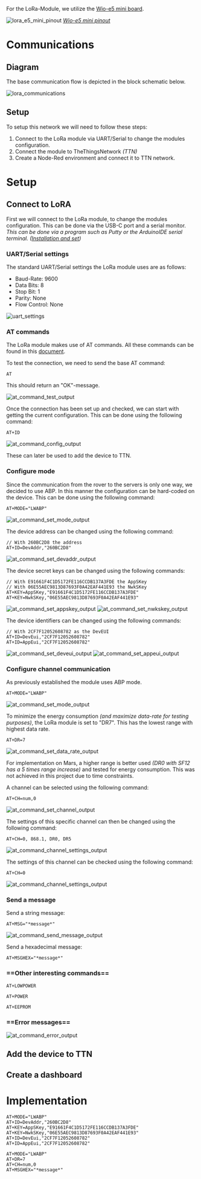 For the LoRa-Module, we utilize the [Wio-e5 mini board](https://wiki.seeedstudio.com/LoRa_E5_mini/).

![lora_e5_mini_pinout](../../Images/LoRa/module/lora_e5_mini_pinout.jpg)
*[Wio-e5 mini pinout](https://wiki.seeedstudio.com/LoRa_E5_mini/)*
# Communications
## Diagram
The base communication flow is depicted in the block schematic below.

![lora_communications](../../Images/LoRa/lora_communications.png)
## Setup
To setup this network we will need to follow these steps:
1) Connect to the LoRa module via UART/Serial to change the modules configuration.
2) Connect the module to TheThingsNetwork *(TTN)*
3) Create a Node-Red environment and connect it to TTN network.
# Setup
## Connect to LoRA
First we will connect to the LoRa module, to change the modules configuration. This can be done via the USB-C port and a serial monitor. *This can be done via a program such as Putty or the ArduinoIDE serial terminal. ([Installation and set](Setup_LoRaWAN_progams.md))*
### UART/Serial settings
The standard UART/Serial settings the LoRa module uses are as follows:
- Baud-Rate:     9600
- Data Bits:        8
- Stop Bit:          1
- Parity:             None
- Flow Control: None

![uart_settings](../../Images/LoRa/module/uart_settings.png)
### AT commands
The LoRa module makes use of AT commands. All these commands can be found in this [document](../../Datasheets/Lora_Specifications.pdf).

To test the connection, we need to send the base AT command:
``` AT Command
AT
```

This should return an "OK"-message.

![at_command_test_output](../../Images/LoRa/module/at_command_test_output.png)

Once the connection has been set up and checked, we can start with getting the current configuration. This can be done using the following command:
``` AT Command
AT+ID
```

![at_command_config_output](../../Images/LoRa/module/at_command_config_output.png)

These can later be used to add the device to TTN.
### Configure mode
Since the communication from the rover to the servers is only one way, we decided to use ABP. In this manner the configuration can be hard-coded on the device. This can be done using the following command:
``` AT Command
AT+MODE="LWABP"
```

![at_command_set_mode_output](../../Images/LoRa/module/at_command_set_mode_output.png)

The device address can be changed using the following command:
``` AT Command
// With 260BC2D8 the address
AT+ID=DevAddr,"260BC2D8"
```

![at_command_set_devaddr_output](../../Images/LoRa/module/at_command_set_devaddr_output.png)

The device secret keys can be changed using the following commands:
``` AT Command
// With E91661F4C1D5172FE116CCDB137A3FDE the AppSKey
// With 06E55AEC9813D87693F0A42EAF441E93 the NwkSKey
AT+KEY=AppSKey,"E91661F4C1D5172FE116CCDB137A3FDE"
AT+KEY=NwkSKey,"06E55AEC9813D87693F0A42EAF441E93"
```

![at_command_set_appskey_output](../../Images/LoRa/module/at_command_set_appskey_output.png)
![at_command_set_nwkskey_output](../../Images/LoRa/module/at_command_set_nwkskey_output.png)

The device identifiers can be changed using the following commands:
``` AT Command
// With 2CF7F12052608782 as the DevEUI
AT+ID=DevEui,"2CF7F12052608782"
AT+ID=AppEui,"2CF7F12052608782"
```

![at_command_set_deveui_output](../../Images/LoRa/module/at_command_set_deveui_output.png)
![at_command_set_appeui_output](../../Images/LoRa/module/at_command_set_appeui_output.png)

### Configure channel communication
As previously established the module uses ABP mode.
``` AT Command
AT+MODE="LWABP"
```

![at_command_set_mode_output](../../Images/LoRa/module/at_command_set_mode_output.png)

To minimize the energy consumption *(and maximize data-rate for testing purposes)*, the LoRa module is set to "DR7". This has the lowest range with highest data rate. 
``` AT Command
AT+DR=7
```

![at_command_set_data_rate_output](../../Images/LoRa/module/at_command_set_data_rate_output.png)

For implementation on Mars, a higher range is better used *(DR0 with SF12 has a 5 times range increase)* and tested for energy consumption. This was not achieved in this project due to time constraints. 

A channel can be selected using the following command:
``` AT Command
AT+CH=num,0
```

![at_command_set_channel_output](../../Images/LoRa/module/at_command_set_channel_output.png)

The settings of this specific channel can then be changed using the following command:
``` AT Command
AT+CH=0, 868.1, DR0, DR5
```

![at_command_channel_settings_output](../../Images/LoRa/module/at_command_channel_settings_output.png)

The settings of this channel can be checked using the following command:
``` AT Command
AT+CH=0
```

![at_command_channel_settings_output](../../Images/LoRa/module/at_command_channel_settings_output.png)
### Send a message
Send a string message:
``` AT Command
AT+MSG="*message*"
```

![at_command_send_message_output](../../Images/LoRa/module/at_command_send_message_output.png)

Send a hexadecimal message:
``` AT Command
AT+MSGHEX="*message*"
```

### ==Other interesting commands==
``` AT Command
AT+LOWPOWER
```

``` AT Command
AT+POWER
```

``` AT Command
AT+EEPROM
```

### ==Error messages==

![at_command_error_output](../../Images/LoRa/module/at_command_error_output.png)
## Add the device to TTN

## Create a dashboard

# Implementation

``` AT Command
AT+MODE="LWABP"
AT+ID=DevAddr,"260BC2D8"
AT+KEY=AppSKey,"E91661F4C1D5172FE116CCDB137A3FDE"
AT+KEY=NwkSKey,"06E55AEC9813D87693F0A42EAF441E93"
AT+ID=DevEui,"2CF7F12052608782"
AT+ID=AppEui,"2CF7F12052608782"

AT+MODE="LWABP"
AT+DR=7
AT+CH=num,0
AT+MSGHEX="*message*"
```